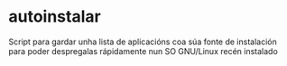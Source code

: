 # autoinstalar
Script para gardar unha lista de aplicacións coa súa fonte de instalación para poder despregalas rápidamente nun SO GNU/Linux recén instalado
